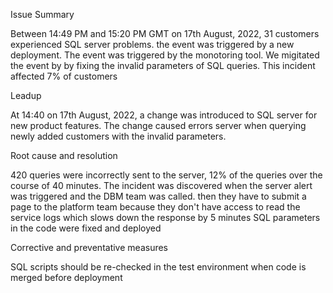 Issue Summary

Between 14:49 PM and 15:20 PM GMT on 17th August, 2022, 31 customers experienced SQL server problems. the event was triggered by a new deployment. The event was triggered by the monotoring tool. We migitated the event by by fixing the invalid parameters of SQL queries. This incident affected 7% of customers

Leadup

At 14:40 on 17th August, 2022, a change was introduced to SQL server for new product features. The change caused errors server when querying newly added customers with the invalid parameters.

Root cause and resolution

420 queries were incorrectly sent to the server, 12% of the queries over the course of 40 minutes. The incident was discovered when the server alert was triggered and the DBM team was called. then they have to submit a page to the platform team because they don't have access to read the service logs which slows down the response by 5 minutes SQL parameters in the code were fixed and deployed

Corrective and preventative measures

SQL scripts should be re-checked in the test environment when code is merged before deployment
